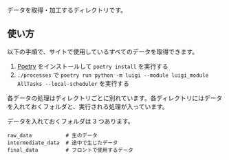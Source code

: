 データを取得・加工するディレクトリです。

## 使い方

以下の手順で、サイトで使用しているすべてのデータを取得できます。

1. [Poetry](https://python-poetry.org/docs/#installation) をインストールして `poetry install` を実行する
1. `./processes` で `poetry run python -m luigi --module luigi_module AllTasks --local-scheduler` を実行する

各データの処理はディレクトリごとに別れています。各ディレクトリにはデータを入れておくフォルダと、実行される処理が入っています。

データを入れておくフォルダは 3 つあります。

```
raw_data           # 生のデータ
intermediate_data  # 途中で生じたデータ
final_data         # フロントで使用するデータ
```
